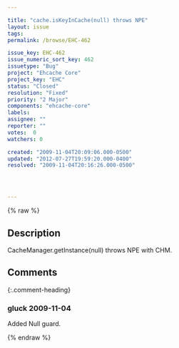 ```yaml
---

title: "cache.isKeyInCache(null) throws NPE"
layout: issue
tags: 
permalink: /browse/EHC-462

issue_key: EHC-462
issue_numeric_sort_key: 462
issuetype: "Bug"
project: "Ehcache Core"
project_key: "EHC"
status: "Closed"
resolution: "Fixed"
priority: "2 Major"
components: "ehcache-core"
labels: 
assignee: ""
reporter: ""
votes:  0
watchers: 0

created: "2009-11-04T20:09:06.000-0500"
updated: "2012-07-27T19:59:20.000-0400"
resolved: "2009-11-04T20:16:26.000-0500"




---
```


{% raw %}

## Description

<div markdown="1" class="description">

CacheManager.getInstance(null) throws NPE with CHM.



</div>

## Comments


{:.comment-heading}
### **gluck** <span class="date">2009-11-04</span>

<div markdown="1" class="comment">

Added Null guard. 

</div>



{% endraw %}
